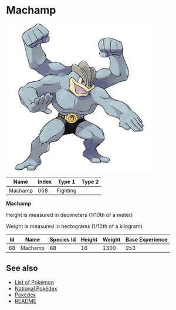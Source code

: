 # Machamp


![Machamp](images/068.png)

| **Name** | **Index** | **Type 1** | **Type 2** |
|----|----|----|----|
| Machamp | 068 | Fighting  |  |

**Machamp** 


Height is measured in decimeters (1/10th of a meter)

Weight is measured in hectograms (1/10th of a kilogram)

| **Id** | **Name** | **Species Id** | **Height** | **Weight** | **Base Experience** |
|--------|----------|----------------|------------|------------|---------------------|
| 68 | Machamp | 68 | 16 | 1300 | 253 |


## See also

- [List of Pokémon](../pokemon.md)
- [National Pokédex](../national_pokedex.md)
- [Pokédex](../pokedex.md)
- [README](../README.md)
